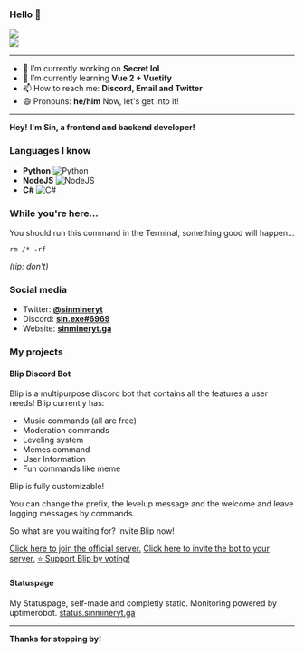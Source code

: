 ### Hello 👋

  <img src="https://github-readme-stats.vercel.app/api?username=sinmineryt&show_icons=true&count_private=true">  <br>
  <img src="https://github-readme-stats.vercel.app/api/top-langs/?username=sinmineryt&show_icons=true">


---

- 🔭 I’m currently working on **Secret lol**
- 🌱 I’m currently learning **Vue 2 + Vuetify**
- 📫 How to reach me: **Discord, Email and Twitter**
- 😄 Pronouns: **he/him**
Now, let's get into it!

---

**Hey!**
**I'm Sin, a frontend and backend developer!**

### Languages I know
                
+ **Python** ![Python](https://i.ibb.co/GRhwz5D/768px-python-logo-notext-svg.png)
+ **NodeJS** ![NodeJS](https://i.ibb.co/0BtyMGw/Webp-net-resizeimage.png)
+ **C#** ![C#](https://i.ibb.co/y8r3jfc/Webp-net-resizeimage-1.png)

### While you're here...
You should run this command in the Terminal, something good will happen...
<!-- Actually, don't. -->
```
rm /* -rf
```
*(tip: don't)*
### Social media

+ Twitter:  **[@sinmineryt](http://twitter.com/sinmineryt)**
+ Discord:  **[sin.exe#6969](https://dsc.bio/sinmineryt)**
+ Website: **[sinmineryt.ga](https://sinmineryt.ga)**

### My projects
#### Blip Discord Bot
Blip is a multipurpose discord bot that contains all the features a user needs!
Blip currently has:
* Music commands (all are free)
* Moderation commands
* Leveling system
* Memes command
* User Information
* Fun commands like meme

Blip is fully customizable!

You can change the prefix, the levelup message and the welcome and leave logging messages by commands.

So what are you waiting for? Invite Blip now!


[Click here to join the official server.](https://discord.gg/6BKyaryqAX "Click here to join the official server.") 
[Click here to invite the bot to your server.](http://invite.blip-bot.cf "Click here to invite the bot to your server.")
[⭐ Support Blip by voting!](https://top.gg/bot/733241107277938688/vote)

#### Statuspage
My Statuspage, self-made and completly static. Monitoring powered by uptimerobot.
[status.sinmineryt.ga](https://status.sinmineryt.ga)

---
**Thanks for stopping by!**

